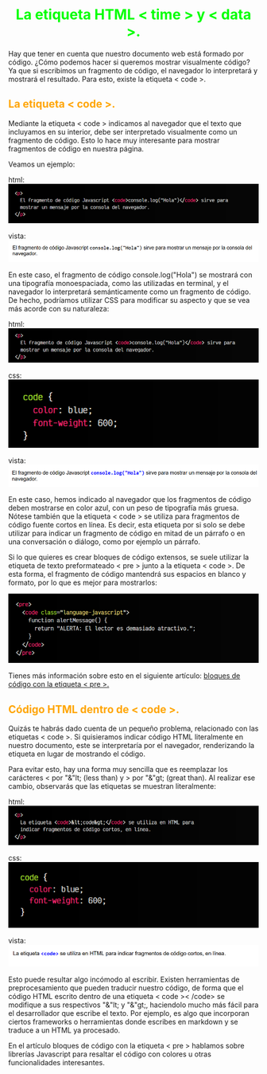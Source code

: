 # <span style="color:lime"><center>La etiqueta HTML < time > y < data >.<center></center></span>

Hay que tener en cuenta que nuestro documento web está formado por código. ¿Cómo podemos hacer si queremos mostrar visualmente código? Ya que si escribimos un fragmento de código, el navegador lo interpretará y mostrará el resultado. Para esto, existe la etiqueta < code >.

## <span style="color:orange">La etiqueta < code >.</span>
Mediante la etiqueta < code > indicamos al navegador que el texto que incluyamos en su interior, debe ser interpretado visualmente como un fragmento de código. Esto lo hace muy interesante para mostrar fragmentos de código en nuestra página.

Veamos un ejemplo:

html:
![alt text](./imagenes-la-etiqueta-html-code/image.png)

vista:
![alt text](./imagenes-la-etiqueta-html-code/image-1.png)

En este caso, el fragmento de código console.log("Hola") se mostrará con una tipografía monoespaciada, como las utilizadas en terminal, y el navegador lo interpretará semánticamente como un fragmento de código. De hecho, podríamos utilizar CSS para modificar su aspecto y que se vea más acorde con su naturaleza:

html:
![alt text](./imagenes-la-etiqueta-html-code/image-2.png)

css:
![alt text](./imagenes-la-etiqueta-html-code/image-3.png)

vista:
![alt text](./imagenes-la-etiqueta-html-code/image-4.png)

En este caso, hemos indicado al navegador que los fragmentos de código deben mostrarse en color azul, con un peso de tipografía más gruesa. Nótese también que la etiqueta < code > se utiliza para fragmentos de código fuente cortos en línea. Es decir, esta etiqueta por si solo se debe utilizar para indicar un fragmento de código en mitad de un párrafo o en una conversación o diálogo, como por ejemplo un párrafo.

Si lo que quieres es crear bloques de código extensos, se suele utilizar la etiqueta de texto preformateado < pre > junto a la etiqueta < code >. De esta forma, el fragmento de código mantendrá sus espacios en blanco y formato, por lo que es mejor para mostrarlos:

![alt text](./imagenes-la-etiqueta-html-code/image-5.png)

Tienes más información sobre esto en el siguiente artículo: [bloques de código con la etiqueta < pre >.](https://lenguajehtml.com/html/agrupacion/etiqueta-html-pre/)

## <span style="color:orange">Código HTML dentro de < code >.</span>
Quizás te habrás dado cuenta de un pequeño problema, relacionado con las etiquetas < code >. Si quisieramos indicar código HTML literalmente en nuestro documento, este se interpretaría por el navegador, renderizando la etiqueta en lugar de mostrando el código.

Para evitar esto, hay una forma muy sencilla que es reemplazar los carácteres < por "&"lt; (less than) y > por "&"gt; (great than). Al realizar ese cambio, observarás que las etiquetas se muestran literalmente:

html:
![alt text](./imagenes-la-etiqueta-html-code/image-8.png)

css:
![alt text](./imagenes-la-etiqueta-html-code/image-6.png)

vista:
![alt text](./imagenes-la-etiqueta-html-code/image-7.png)

Esto puede resultar algo incómodo al escribir. Existen herramientas de preprocesamiento que pueden traducir nuestro código, de forma que el código HTML escrito dentro de una etiqueta < code >< /code> se modifique a sus respectivos "&"lt; y "&"gt;, haciendolo mucho más fácil para el desarrollador que escribe el texto. Por ejemplo, es algo que incorporan ciertos frameworks o herramientas donde escribes en markdown y se traduce a un HTML ya procesado.

En el artículo bloques de código con la etiqueta < pre > hablamos sobre librerías Javascript para resaltar el código con colores u otras funcionalidades interesantes.